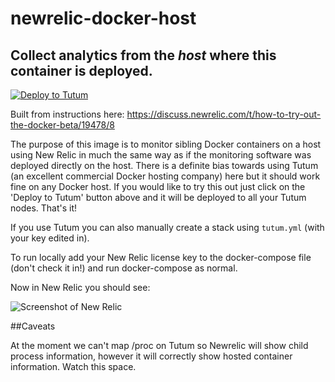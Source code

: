 # newrelic-docker-host
## Collect analytics from the *host* where this container is deployed.

[![Deploy to Tutum](https://s.tutum.co/deploy-to-tutum.svg)](https://dashboard.tutum.co/stack/deploy/)

Built from instructions here: https://discuss.newrelic.com/t/how-to-try-out-the-docker-beta/19478/8

The purpose of this image is to monitor sibling Docker containers on a host using New Relic in much the same way as if the monitoring software was deployed directly on the host. There is a definite bias towards using Tutum (an excellent commercial Docker hosting company) here but it should work fine on any Docker host. If you would like to try this out just click on the 'Deploy to Tutum' button above and it will be deployed to all your Tutum nodes. That's it!

If you use Tutum you can also manually create a stack using `tutum.yml` (with your key edited in). 

To run locally add your New Relic license key to the docker-compose file (don't check it in!) and run docker-compose as normal.

Now in New Relic you should see:

![Screenshot of New Relic](https://photos-6.dropbox.com/t/2/AAC9ozKBK7QcVRmLsG3hIJqrrA9NsDxRzX84ZkpFrEHj5w/12/59828010/png/32x32/1/1434492000/0/2/Screenshot%202015-06-16%2021.14.21.png/CKrOwxwgASACIAMgBCAFIAYgBygBKAI/tiCDfUVCpn2qKPA9zI5FpUiGfdd1kSF9CEjVFq0N3no?size=1600x1200&size_mode=2)

##Caveats

At the moment we can't map /proc on Tutum so Newrelic will show child process information, however it will correctly show hosted container information. Watch this space.

